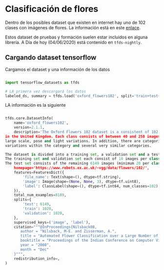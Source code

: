 # Clasificación de flores

Dentro de los posibles dataset que existen en internet hay uno de 102 clases con imágenes de flores. La información está en este [enlace](http://www.robots.ox.ac.uk/~vgg/data/flowers/102/index.html).

Estos dataset de pruebas y formación suelen estar incluidos en alguna librería. A Día de hoy (04/06/2020) está contenido en ```tfds-nightly```.

## Cargando dataset tensorflow

Cargamos el dataset y una información de los datos

```python

import tensorflow_datasets as tfds

# LA primera vez descargará los datos
labeled_ds, summary = tfds.load('oxford_flowers102', split='train+test+validation', with_info=True)

```

LA información es la siguiente

```python

tfds.core.DatasetInfo(
    name='oxford_flowers102',
    version=2.1.1,
    description='The Oxford Flowers 102 dataset is a consistent of 102 flower categories commonly occurring
in the United Kingdom. Each class consists of between 40 and 258 images. The images have
large scale, pose and light variations. In addition, there are categories that have large
variations within the category and several very similar categories.

The dataset is divided into a training set, a validation set and a test set.
The training set and validation set each consist of 10 images per class (totalling 1020 images each).
The test set consists of the remaining 6149 images (minimum 20 per class).',
    homepage='https://www.robots.ox.ac.uk/~vgg/data/flowers/102/',
    features=FeaturesDict({
        'file_name': Text(shape=(), dtype=tf.string),
        'image': Image(shape=(None, None, 3), dtype=tf.uint8),
        'label': ClassLabel(shape=(), dtype=tf.int64, num_classes=102),
    }),
    total_num_examples=8189,
    splits={
        'test': 6149,
        'train': 1020,
        'validation': 1020,
    },
    supervised_keys=('image', 'label'),
    citation="""@InProceedings{Nilsback08,
       author = "Nilsback, M-E. and Zisserman, A.",
       title = "Automated Flower Classification over a Large Number of Classes",
       booktitle = "Proceedings of the Indian Conference on Computer Vision, Graphics and Image Processing",
       year = "2008",
       month = "Dec"
    }""",
    redistribution_info=,
)


```